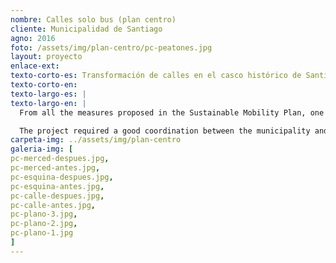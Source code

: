 ```yaml
---
nombre: Calles solo bus (plan centro)
cliente: Municipalidad de Santiago
agno: 2016
foto: /assets/img/plan-centro/pc-peatones.jpg
layout: proyecto
enlace-ext: 
texto-corto-es: Transformación de calles en el casco histórico de Santiago para hacerlas más eficientes y seguras para el transporte público y los peatones.
texto-corto-en:
texto-largo-es: |
texto-largo-en: |
  From all the measures proposed in the Sustainable Mobility Plan, one of the most recognized and awarded is the so-called downtown programme or **Plan Centro**. It proposed the remodeling of 7 important streets that had public transport and are located in the most active and congested part of the Santiago's historic district. The main purpose of this redesign was to facilitate the movements of both pedestrians and buses, by removing private cars and rethinking the street section and allocation of space. In some segments the vehicular lanes were reduced from three to one, and the sidewalks doubled. Also, the height differences between pedestrian and vehicular spaces were eliminated, leaving a continuous surface with improved universal access.

  The project required a good coordination between the municipality and other government agencies, and has been rewarded by several prizes (mentioned above).
carpeta-img: ../assets/img/plan-centro
galeria-img: [
pc-merced-despues.jpg,
pc-merced-antes.jpg,
pc-esquina-despues.jpg,
pc-esquina-antes.jpg,
pc-calle-despues.jpg,
pc-calle-antes.jpg,
pc-plano-3.jpg,
pc-plano-2.jpg,
pc-plano-1.jpg
]
---
```


